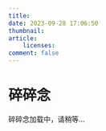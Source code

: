 ```yaml
---
title: 
date: 2023-09-28 17:06:50
thumbnail: 
article:
    licenses:
comment: false
---
```


<div class = "text-center"><h1>碎碎念</h1></div><div class = "text-tips">

<!-- 方案四 -->
<!-- tips：github登录后按时间正序查看、可点赞加❤️、本插件[地址](https://github.com/removeif/gitalk)..<span id="busuanzi_container_page_pv">「<span id="busuanzi_value_page_pv">+99</span>次查看」</span></div>
<div id="comment-container1"><div class="text-tips">碎碎念加载中，请稍等...</div></div>
<link rel="stylesheet" href="https://cdnjs.loli.net/ajax/libs/gitalk/1.6.0/gitalk.css"/>
<script>
    $.getScript("/js/gitalk_self.min.js", function () {
        var gitalk = new Gitalk({
            clientID: 'dae8c0049c7911dd0ba5',
            clientSecret: '74886ab9d902dd7e8ffd560862db00676a34d2c4',
            id: 'test',
            repo: 'hollowgl.github.io',
            owner: 'hollowgl',
            admin: "hollowgl",
            createIssueManually: true,
            distractionFreeMode: false
        });
        gitalk.render('comment-container1');
    });
</script> -->



<!-- 方案三，复制于[网页源码](view-source:https://removeif.github.io/self-talking/) -->
<!-- <p>tips：github登录后按时间正序查看、可点赞加❤️、本插件<a target="_blank" rel="noopener" href="https://github.com/removeif/gitalk">地址</a>..<span id="busuanzi_container_page_pv">「<span id="busuanzi_value_page_pv">+99</span>次查看」</span></div></p>
<div id="comment-container1"><div class="text-tips">碎碎念加载中，请稍等...</div></div>
<script>
    $.getScript("https://cdn.jsdelivr.net/gh/removeif/removeif.github.io@v4.1.1/js/gitalk_self.min.js", function () {
        var gitalk = new Gitalk({
            clientID: 'dae8c0049c7911dd0ba5',
            clientSecret: '74886ab9d902dd7e8ffd560862db00676a34d2c4',
            id: 'test',
            repo: 'hollowgl.github.io',
            owner: 'hollowgl',
            admin: "hollowgl",
            createIssueManually: true,
            distractionFreeMode: false
        });
        gitalk.render('comment-container1');
    });
</script> -->

<!-- 方案二，抄自[开源代码](https://raw.githubusercontent.com/removeif/hexo-theme-amazing/master/ex_pages/source/self-talking/index.md) -->
<!-- js代码试过各个版本的，最终效果都一样 -->
<script src="/js/gitalk_self.min.js"></script>
<!-- <link rel="stylesheet" href="https://cdnjs.loli.net/ajax/libs/gitalk/1.6.0/gitalk.css"> -->
<link rel="stylesheet" href="/css/self_talking.css">
<div id="comment-container1"><div class="text-tips">碎碎念加载中，请稍等...</div></div>
<script>
    var gitalk = new Gitalk({
        clientID: 'dae8c0049c7911dd0ba5',
        clientSecret: '74886ab9d902dd7e8ffd560862db00676a34d2c4',
        id: 'test',
        repo: 'hollowgl.github.io',
        owner: 'hollowgl',
        admin: "hollowgl",
        createIssueManually: true,
        distractionFreeMode: false
    })
    gitalk.render('comment-container1')
</script>




<!-- 方案一，来自gitalk官方文档 -->
<!-- <link rel="stylesheet" href="https://cdn.jsdelivr.net/npm/gitalk@1/dist/gitalk.css">
<!-- <script src="https://cdn.jsdelivr.net/npm/gitalk@1/dist/gitalk.min.js"></script>
<div id="comment-container1"></div>
<script>
    var gitalk = new Gitalk({
        clientID: 'dae8c0049c7911dd0ba5',
        clientSecret: '74886ab9d902dd7e8ffd560862db00676a34d2c4',
        id: 'test',
        repo: 'hollowgl.github.io',
        owner: 'hollowgl',
        admin: "hollowgl",
        createIssueManually: true,
        distractionFreeMode: false
    })
    gitalk.render('comment-container1')
</script> -->


